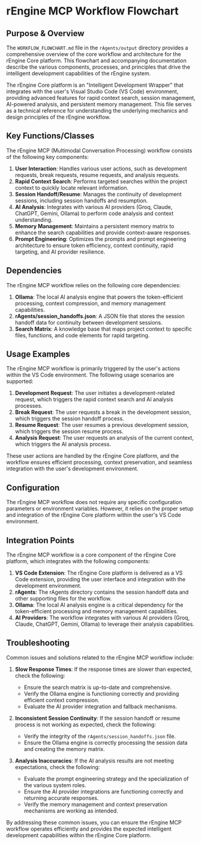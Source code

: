 # rEngine MCP Workflow Flowchart

## Purpose & Overview

The `WORKFLOW_FLOWCHART.md` file in the `rAgents/output` directory provides a comprehensive overview of the core workflow and architecture for the rEngine Core platform. This flowchart and accompanying documentation describe the various components, processes, and principles that drive the intelligent development capabilities of the rEngine system.

The rEngine Core platform is an "Intelligent Development Wrapper" that integrates with the user's Visual Studio Code (VS Code) environment, providing advanced features for rapid context search, session management, AI-powered analysis, and persistent memory management. This file serves as a technical reference for understanding the underlying mechanics and design principles of the rEngine workflow.

## Key Functions/Classes

The rEngine MCP (Multimodal Conversation Processing) workflow consists of the following key components:

1. **User Interaction**: Handles various user actions, such as development requests, break requests, resume requests, and analysis requests.
2. **Rapid Context Search**: Performs targeted searches within the project context to quickly locate relevant information.
3. **Session Handoff/Resume**: Manages the continuity of development sessions, including session handoffs and resumption.
4. **AI Analysis**: Integrates with various AI providers (Groq, Claude, ChatGPT, Gemini, Ollama) to perform code analysis and context understanding.
5. **Memory Management**: Maintains a persistent memory matrix to enhance the search capabilities and provide context-aware responses.
6. **Prompt Engineering**: Optimizes the prompts and prompt engineering architecture to ensure token efficiency, context continuity, rapid targeting, and AI provider resilience.

## Dependencies

The rEngine MCP workflow relies on the following core dependencies:

1. **Ollama**: The local AI analysis engine that powers the token-efficient processing, context compression, and memory management capabilities.
2. **rAgents/session_handoffs.json**: A JSON file that stores the session handoff data for continuity between development sessions.
3. **Search Matrix**: A knowledge base that maps project context to specific files, functions, and code elements for rapid targeting.

## Usage Examples

The rEngine MCP workflow is primarily triggered by the user's actions within the VS Code environment. The following usage scenarios are supported:

1. **Development Request**: The user initiates a development-related request, which triggers the rapid context search and AI analysis processes.
2. **Break Request**: The user requests a break in the development session, which triggers the session handoff process.
3. **Resume Request**: The user resumes a previous development session, which triggers the session resume process.
4. **Analysis Request**: The user requests an analysis of the current context, which triggers the AI analysis process.

These user actions are handled by the rEngine Core platform, and the workflow ensures efficient processing, context preservation, and seamless integration with the user's development environment.

## Configuration

The rEngine MCP workflow does not require any specific configuration parameters or environment variables. However, it relies on the proper setup and integration of the rEngine Core platform within the user's VS Code environment.

## Integration Points

The rEngine MCP workflow is a core component of the rEngine Core platform, which integrates with the following components:

1. **VS Code Extension**: The rEngine Core platform is delivered as a VS Code extension, providing the user interface and integration with the development environment.
2. **rAgents**: The rAgents directory contains the session handoff data and other supporting files for the workflow.
3. **Ollama**: The local AI analysis engine is a critical dependency for the token-efficient processing and memory management capabilities.
4. **AI Providers**: The workflow integrates with various AI providers (Groq, Claude, ChatGPT, Gemini, Ollama) to leverage their analysis capabilities.

## Troubleshooting

Common issues and solutions related to the rEngine MCP workflow include:

1. **Slow Response Times**: If the response times are slower than expected, check the following:
   - Ensure the search matrix is up-to-date and comprehensive.
   - Verify the Ollama engine is functioning correctly and providing efficient context compression.
   - Evaluate the AI provider integration and fallback mechanisms.

1. **Inconsistent Session Continuity**: If the session handoff or resume process is not working as expected, check the following:
   - Verify the integrity of the `rAgents/session_handoffs.json` file.
   - Ensure the Ollama engine is correctly processing the session data and creating the memory matrix.

1. **Analysis Inaccuracies**: If the AI analysis results are not meeting expectations, check the following:
   - Evaluate the prompt engineering strategy and the specialization of the various system roles.
   - Ensure the AI provider integrations are functioning correctly and returning accurate responses.
   - Verify the memory management and context preservation mechanisms are working as intended.

By addressing these common issues, you can ensure the rEngine MCP workflow operates efficiently and provides the expected intelligent development capabilities within the rEngine Core platform.
